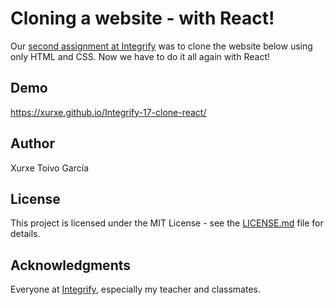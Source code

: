 # Cloning a website - with React!

Our [second assignment at Integrify](https://github.com/xurxe/Integrify-02-clone) was to clone the website below using only HTML and CSS. Now we have to do it all again with React!

## Demo

https://xurxe.github.io/Integrify-17-clone-react/

## Author

Xurxe Toivo García

## License

This project is licensed under the MIT License - see the [LICENSE.md](LICENSE.md) file for details.

## Acknowledgments

Everyone at [Integrify](https://github.com/Integrify-Finland), especially my teacher and classmates.